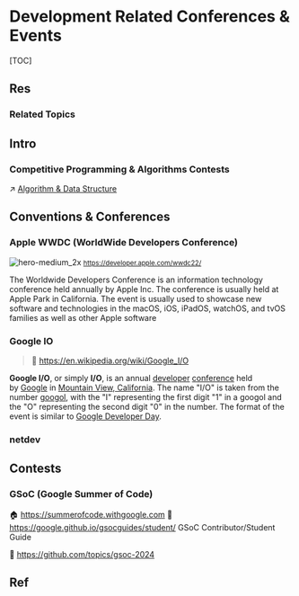 # Development Related Conferences & Events

[TOC]



## Res
### Related Topics



## Intro
### Competitive Programming & Algorithms Contests
↗ [Algorithm & Data Structure](../../../🔑%20CS%20Core/🧙‍♂️%20Algorithm%20&%20Data%20Structure/Algorithm%20&%20Data%20Structure.md)



## Conventions & Conferences
### Apple WWDC (WorldWide Developers Conference)
![hero-medium_2x](../../../../../Assets/Pics/hero-medium_2x.jpg)
<small><a>https://developer.apple.com/wwdc22/</a></small>

The Worldwide Developers Conference is an information technology conference held annually by Apple Inc. The conference is usually held at Apple Park in California. The event is usually used to showcase new software and technologies in the macOS, iOS, iPadOS, watchOS, and tvOS families as well as other Apple software


### Google IO
> 🔗 https://en.wikipedia.org/wiki/Google_I/O 

**Google I/O**, or simply **I/O**, is an annual [developer](https://en.wikipedia.org/wiki/Software_development "Software development") [conference](https://en.wikipedia.org/wiki/Meeting "Meeting") held by [Google](https://en.wikipedia.org/wiki/Google "Google") in [Mountain View, California](https://en.wikipedia.org/wiki/Mountain_View,_California "Mountain View, California"). The name "I/O" is taken from the number [googol](https://en.wikipedia.org/wiki/Googol "Googol"), with the "I" representing the first digit "1" in a googol and the "O" representing the second digit "0" in the number. The format of the event is similar to [Google Developer Day](https://en.wikipedia.org/wiki/Google_Developer_Day "Google Developer Day").


### netdev



## Contests
### GSoC (Google Summer of Code)
🏠 https://summerofcode.withgoogle.com
📂 https://google.github.io/gsocguides/student/
GSoC Contributor/Student Guide

🚧 https://github.com/topics/gsoc-2024



## Ref
